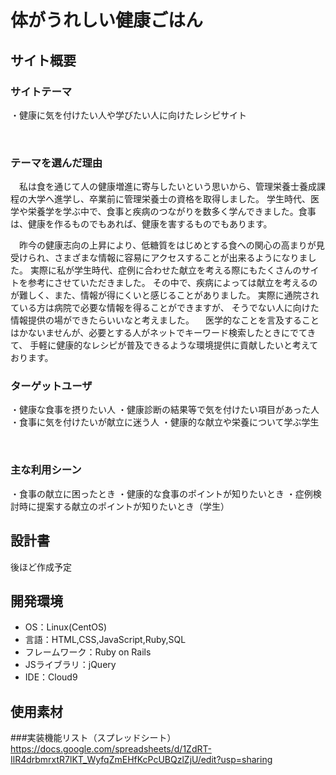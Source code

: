 # 体がうれしい健康ごはん

## サイト概要
### サイトテーマ
・健康に気を付けたい人や学びたい人に向けたレシピサイト

​
### テーマを選んだ理由
　私は食を通じて人の健康増進に寄与したいという思いから、管理栄養士養成課程の大学へ進学し、卒業前に管理栄養士の資格を取得しました。
学生時代、医学や栄養学を学ぶ中で、食事と疾病のつながりを数多く学んできました。食事は、健康を作るものでもあれば、健康を害するものでもあります。

　昨今の健康志向の上昇により、低糖質をはじめとする食への関心の高まりが見受けられ、さまざまな情報に容易にアクセスすることが出来るようになりました。
実際に私が学生時代、症例に合わせた献立を考える際にもたくさんのサイトを参考にさせていただきました。
その中で、疾病によっては献立を考えるのが難しく、また、情報が得にくいと感じることがありました。
実際に通院されている方は病院で必要な情報を得ることができますが、
そうでない人に向けた情報提供の場ができたらいいなと考えました。
　医学的なことを言及することはかないませんが、必要とする人がネットでキーワード検索したときにでてきて、
手軽に健康的なレシピが普及できるような環境提供に貢献したいと考えております。


### ターゲットユーザ
・健康な食事を摂りたい人
・健康診断の結果等で気を付けたい項目があった人
・食事に気を付けたいが献立に迷う人
・健康的な献立や栄養について学ぶ学生

​
### 主な利用シーン
・食事の献立に困ったとき
・健康的な食事のポイントが知りたいとき
・症例検討時に提案する献立のポイントが知りたいとき（学生）


## 設計書
後ほど作成予定
​
## 開発環境
- OS：Linux(CentOS)
- 言語：HTML,CSS,JavaScript,Ruby,SQL
- フレームワーク：Ruby on Rails
- JSライブラリ：jQuery
- IDE：Cloud9
​
## 使用素材
<!-- - 外部サービスの画像素材・音声素材を使用した場合は、必ずサービス名とURLを明記してください。 -->
<!-- - アプリケーションの実装に使用したgem/bootstrapのリファレンスなどの記載は不要です。 -->
<!-- - 使用しない場合は、使用素材の項目をREADMEから削除してください。 -->
<!-- - 架空の団体・題材を前提にポートフォリオを制作する場合、下記のテンプレートを当項目内に記載しましょう。 -->
<!-- 【テンプレート】 -->
<!-- 著作権を考慮し、架空のデータを扱う予定です。 -->
<!-- なお今後、実在するデータを利用する際には、事前に著作権保持者と契約を結んだ上で利用します。 -->

###実装機能リスト（スプレッドシート）
https://docs.google.com/spreadsheets/d/1ZdRT-IlR4drbmrxtR7lKT_WyfqZmEHfKcPcUBQzlZjU/edit?usp=sharing